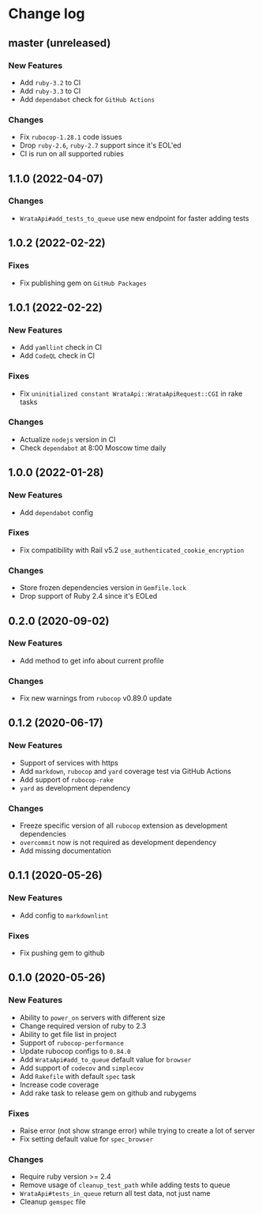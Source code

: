 # Change log

## master (unreleased)

### New Features

* Add `ruby-3.2` to CI
* Add `ruby-3.3` to CI
* Add `dependabot` check for `GitHub Actions`

### Changes

* Fix `rubocop-1.28.1` code issues
* Drop `ruby-2.6`, `ruby-2.7` support since it's EOL'ed
* CI is run on all supported rubies

## 1.1.0 (2022-04-07)

### Changes

* `WrataApi#add_tests_to_queue` use new endpoint for faster adding tests

## 1.0.2 (2022-02-22)

### Fixes

* Fix publishing gem on `GitHub Packages`

## 1.0.1 (2022-02-22)

### New Features

* Add `yamllint` check in CI
* Add `CodeQL` check in CI

### Fixes

* Fix `uninitialized constant WrataApi::WrataApiRequest::CGI` in rake tasks

### Changes

* Actualize `nodejs` version in CI
* Check `dependabot` at 8:00 Moscow time daily

## 1.0.0 (2022-01-28)

### New Features

* Add `dependabot` config

### Fixes

* Fix compatibility with Rail v5.2 `use_authenticated_cookie_encryption`

### Changes

* Store frozen dependencies version in `Gemfile.lock`
* Drop support of Ruby 2.4 since it's EOLed

## 0.2.0 (2020-09-02)

### New Features

* Add method to get info about current profile

### Changes

* Fix new warnings from `rubocop` v0.89.0 update

## 0.1.2 (2020-06-17)

### New Features

* Support of services with https
* Add `markdown`, `rubocop` and `yard` coverage
  test via GitHub Actions
* Add support of `rubocop-rake`
* `yard` as development dependency

### Changes

* Freeze specific version of all `rubocop` extension
  as development dependencies
* `overcommit` now is not required as development dependency
* Add missing documentation

## 0.1.1 (2020-05-26)

### New Features

* Add config to `markdownlint`

### Fixes

* Fix pushing gem to github

## 0.1.0 (2020-05-26)

### New Features

* Ability to `power_on` servers with different size
* Change required version of ruby to 2.3
* Ability to get file list in project
* Support of `rubocop-performance`
* Update rubocop configs to `0.84.0`
* Add `WrataApi#add_to_queue` default value for `browser`
* Add support of `codecov` and `simplecov`
* Add `Rakefile` with default `spec` task
* Increase code coverage
* Add rake task to release gem on github and rubygems

### Fixes

* Raise error (not show strange error) while trying to create a lot of server
* Fix setting default value for `spec_browser`

### Changes

* Require ruby version >= 2.4
* Remove usage of `cleanup_test_path` while adding tests to queue
* `WrataApi#tests_in_queue` return all test data, not just name
* Cleanup `gemspec` file
